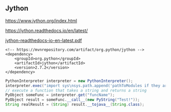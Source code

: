 ## Jython

<https://www.jython.org/index.html>

<https://jython.readthedocs.io/en/latest/>

[jython-readthedocs-io-en-latest.pdf](jython-readthedocs-io-en-latest.pdf)

```
<!-- https://mvnrepository.com/artifact/org.python/jython -->
<dependency>
    <groupId>org.python</groupId>
    <artifactId>jython</artifactId>
    <version>2.7.2</version>
</dependency>
```

```java
PythonInterpreter interpreter = new PythonInterpreter();
interpreter.exec("import sys\nsys.path.append('pathToModules if they are not there by default')\nimport yourModule");
// execute a function that takes a string and returns a string
PyObject someFunc = interpreter.get("funcName");
PyObject result = someFunc.__call__(new PyString("Test!"));
String realResult = (String) result.__tojava__(String.class);
```
